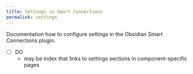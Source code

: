 ```yaml
---
title: Settings in Smart Connections
permalink: settings
---
```

Documentation how to configure settings in the Obsidian Smart Connections plugin.

- [ ] DO
	- may be index that links to settings sections in component-specific pages

